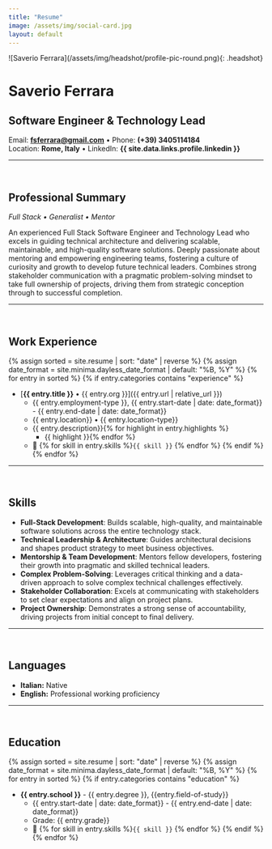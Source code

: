 ```yaml
---
title: "Resume"
image: /assets/img/social-card.jpg
layout: default
---
```

<link rel="stylesheet" href="/assets/css/headshot.css">
![Saverio Ferrara](/assets/img/headshot/profile-pic-round.png){: .headshot}

# Saverio Ferrara
## Software Engineer & Technology Lead

Email: **fsferrara@gmail.com** • Phone: **(+39) 3405114184**  
Location: **Rome, Italy** • LinkedIn: **{{ site.data.links.profile.linkedin }}**

---
<br/>

## Professional Summary
_Full Stack • Generalist • Mentor_

An experienced Full Stack Software Engineer and Technology Lead who excels in guiding technical architecture and delivering scalable, maintainable, and high-quality software solutions. Deeply passionate about mentoring and empowering engineering teams, fostering a culture of curiosity and growth to develop future technical leaders. Combines strong stakeholder communication with a pragmatic problem-solving mindset to take full ownership of projects, driving them from strategic conception through to successful completion.

---
<br/>

## Work Experience

{% assign sorted = site.resume | sort: "date" | reverse %}
{% assign date_format = site.minima.dayless_date_format | default: "%B, %Y" %}
{% for entry in sorted %}
{% if entry.categories contains "experience" %}
<br/>
- [**{{ entry.title }}** • {{ entry.org }}]({{ entry.url | relative_url }})
    - {{ entry.employment-type }}, <span class="post-meta">{{ entry.start-date | date: date_format}} - {{ entry.end-date | date: date_format}}</span>
    - {{ entry.location}} • <span class="post-meta">{{ entry.location-type}}</span>
    - {{ entry.description}}{% for highlight in entry.highlights %}
        - {{ highlight }}{% endfor %}
    - 💎 {% for skill in entry.skills %}`{{ skill }}` {% endfor %}
{% endif %}
{% endfor %}

---
<br/>

## Skills

- **Full-Stack Development**: Builds scalable, high-quality, and maintainable software solutions across the entire technology stack.
- **Technical Leadership & Architecture**: Guides architectural decisions and shapes product strategy to meet business objectives.
- **Mentorship & Team Development**: Mentors fellow developers, fostering their growth into pragmatic and skilled technical leaders.
- **Complex Problem-Solving**: Leverages critical thinking and a data-driven approach to solve complex technical challenges effectively.
- **Stakeholder Collaboration**: Excels at communicating with stakeholders to set clear expectations and align on project plans.
- **Project Ownership**: Demonstrates a strong sense of accountability, driving projects from initial concept to final delivery.

---
<br/>

## Languages

- **Italian:** Native
- **English:** Professional working proficiency

---
<br/>

## Education
{% assign sorted = site.resume | sort: "date" | reverse %}
{% assign date_format = site.minima.dayless_date_format | default: "%B, %Y" %}
{% for entry in sorted %}
{% if entry.categories contains "education" %}
<br/>
- **{{ entry.school }}** - {{ entry.degree }}, {{entry.field-of-study}}  
    - {{ entry.start-date | date: date_format}} - {{ entry.end-date | date: date_format}}  
    - Grade: {{ entry.grade}}  
    - 💎 {% for skill in entry.skills %}`{{ skill }}` {% endfor %}
{% endif %}
{% endfor %}

